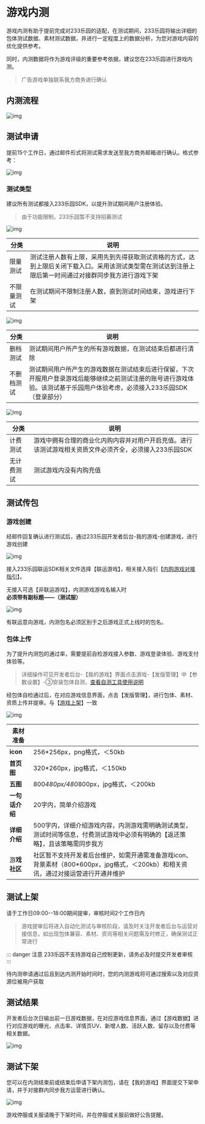# 游戏内测

游戏内测有助于提前完成对233乐园的适配，在测试期间，233乐园将输出详细的包体测试数据、素材测试数据，并进行一定程度上的数据分析，为您对游戏内容的优化提供参考。

同时，内测数据将作为游戏评级的重要参考依据，建议您在233乐园进行游戏内测。

> 广告游戏单独联系我方商务进行确认

## 内测流程

![img](https://arkimg.ark.online/(null)-20240520172526657.png)

## 测试申请

提前15个工作日，通过邮件形式将测试需求发送至我方商务邮箱进行确认。格式参考：

![img](https://arkimg.ark.online/(null)-20240520172526512.png)

### 测试类型

建议所有测试都接入233乐园SDK，以提升测试期间用户注册体验。
> 由于功能限制，233乐园暂不支持招募测试

![img](https://arkimg.ark.online/(null)-20240520172526492.png)

| 分类   | 说明     |
| ---------- | ------------------------------------------------------------ |
| 限量测试  | 测试注册人数有上限，采用先到先得获取测试资格的方式，达到上限后关闭下载入口。采用该测试类型需在测试达到注册上限后第一时间通过对接群同步我方进行游戏下架 |
| 不限量测试 | 在测试期间不限制注册人数，直到测试时间结束，游戏进行下架     |

![img](https://arkimg.ark.online/(null)-20240520172526683.png)

| 分类   | 说明     |
| ---------- | ------------------------------------------------------------ |
| 删档测试   | 测试期间用户所产生的所有游戏数据，在测试结束后都进行清除     |
| 不删档测试 | 测试期间用户所产生的游戏数据在测试结束后进行保留，下次开服用户登录游戏后能够继续之前测试注册的账号进行游戏体验。该测试基于乐园用户体验考虑，必须接入233乐园SDK（登录部分） |

![img](https://arkimg.ark.online/(null)-20240520172526612.png)

| 分类   | 说明     |
| ---------- | ------------------------------------------------------------ |
| 计费测试   | 游戏中拥有合理的商业化内购内容并对用户开启充值。进行该测试游戏相关资质文件必须齐全，必须接入233乐园SDK |
| 无计费测试 | 测试游戏内没有内购充值                                       |

## 测试传包

### 游戏创建

经邮件回复确认进行测试后，通过233乐园开发者后台-我的游戏-创建游戏，进行游戏创建

![img](https://arkimg.ark.online/(null)-20240520172526586.png)

接入233乐园联运SDK相关文件选择【联运游戏】，相关接入指引【[内购游戏对接指引](../purchase/purchase.md)】。

无接入可选【非联运游戏】，内测游戏游戏名输入时**必须带有副标题——（测试服）**

![img](https://arkimg.ark.online/(null)-20240520172526514.png)

有联运意向游戏，内测包名必须区别于之后游戏正式上线时的包名。

### 包体上传

为了提升内测包的通过率，需要提前自检游戏接入参数、游戏登录体验、游戏支付体验等。

> 详细操作可见开发者后台-【我的游戏】界面点击游戏-【发版管理】中【参数设置】-③安装包体自测，[查看自测工具使用说明](https://doc.233leyuan.com/operate/test_tools.html)

经包体自检通过后，在对应游戏信息界面，点击【发版管理】，进行包体、素材、资质上传并提审。与【[游戏上架](../operate/game_uploadmd)】一致

![img](https://cdn.233xyx.com/athena/online/be78d6e97cf4440f929c972c73fd4e95_242820399.webp)

| 素材准备         |                                                              |
| ---------------- | ------------------------------------------------------------ |
| **icon**            | 256*256px，png格式，＜50kb                                   |
| **首页图**   | 320*260px，jpg格式，＜150kb                                  |
| **五图**             | 800*480px/480*800px，jpg格式，＜200kb                        |
| **一句话介绍**       | 20字内，简单介绍游戏                                         |
| **详细介绍**         | 500字内，详细介绍游戏内容，内测游戏需明确测试类型，测试时间等信息，付费测试游戏中必须有明确的【返还策略】，且该策略需同步我方 |
| 游**戏社区** | 社区暂不支持开发者后台维护，如需开通需准备游戏icon、背景素材（800*600px，jpg格式，＜200kb）和相关资讯，通过对接运营进行开通并维护 |

## 测试上架

请于工作日09:00--18:00期间提审，审核时间2个工作日内

> 游戏提审后将进入自动化测试与审核阶段，请及时关注开发者后台与运营对接信息，如出现包体兼容、素材、资讯等相关问题需及时修正，确保测试正常进行

::: danger 注意
233乐园不支持游戏自己控制更新，请务必及时提交开发者审核
:::

待内测申请通过后且到达内测开始时间时，您的内测游戏将可通过搜索以及对应资源位被用户获取

## 测试结果

开发者后台次日输出前一日游戏数据，在对应游戏信息界面，通过【游戏数据】进行对应游戏的曝光、点击率、详情页UV、新增人数、活跃人数、留存以及付费等相关数据。

![img](https://arkimg.ark.online/(null)-20240520172526860.png)

## 测试下架

您可以在内测结束前或结束后申请下架内测包，请在【我的游戏】界面提交下架申请，并于对接群内同步我方运营进行确认。

![img](https://cdn.233xyx.com/athena/online/0ae31718b4ab4eea9234f20e61b17b15_242821436.webp)

游戏停服或关服请晚于下架时间，并在停服或关服前做好公告提醒。
